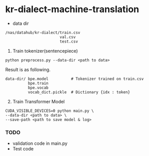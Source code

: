 # kr-dialect-machine-translation

- data dir
```
/nas/datahub/kr-dialect/train.csv
                        val.csv
                        test.csv
```

1. Train tokenizer(sentencepiece)

```
python preprocess.py --data-dir <path to data>
```
Result is as following.
```
data-dir/ bpe.model          # Tokenizer trained on train.csv
          bpe.train          
          bpe.vocab           
          vocab_dict.pickle  # Dictionary {idx : token}
```

2. Train Transformer Model
```
CUDA_VISIBLE_DEVICES=0 python main.py \
--data-dir <path to data> \
--save-path <path to save model & log>
```

### TODO
- validation code in main.py
- Test code
